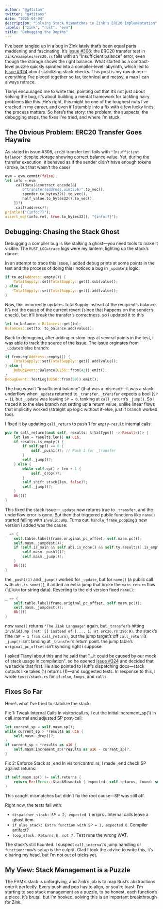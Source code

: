 ```yaml
---
author: "@g4titan"
twitter: "g4titanx"
date: "2025-04-04"
description: "Solving Stack Mismatches in Zink's ERC20 Implementation"
labels: ["zink", "rust", "evm"]
title: "Debugging the Depths"
---
```


I’ve been tangled up in a bug in Zink lately that’s been equal parts maddening and fascinating. It’s [Issue #306](https://github.com/zink-lang/zink/issues/306): the ERC20 transfer test in `zink/examples/erc20.rs` fails with an "Insufficient balance" error, even though the storage shows the right balance. What started as a contract-level puzzle quickly spiraled into a compiler-level labyrinth, which led to [Issue #324](https://github.com/zink-lang/zink/issues/324) about stabilizing stack checks. This post is my raw dump—everything I’ve pieced together so far, technical and messy, a map I can always retrace.

Tianyi encouraged me to write this, pointing out that it’s not just about solving the bug, it’s about building a mental framework for tackling hairy problems like this. He’s right, this might be one of the toughest nuts I’ve cracked in my career, and even if I stumble into a fix with a few lucky lines, the process matters. So here’s the story: the problem, the suspects, the debugging steps, the fixes I’ve tried, and where I’m stuck.

## The Obvious Problem: ERC20 Transfer Goes Haywire

As stated in issue #306, `erc20` transfer test fails with `"Insufficient balance"` despite storage showing correct balance value. Yet, during the transfer execution, it behaved as if the sender didn’t have enough tokens (broke, but that wasn't the case)

```rust
evm = evm.commit(false);
let info = evm
    .calldata(&contract.encode(&[
        b"transfer(address,uint256)".to_vec(),
        spender.to_bytes32().to_vec(),
        half_value.to_bytes32().to_vec(),
    ])?)
    .call(address)?;
println!("{info:?}");
assert_eq!(info.ret, true.to_bytes32(), "{info:?}");
```

## Debugging: Chasing the Stack Ghost

Debugging a compiler bug is like stalking a ghost—you need tools to make it visible. The `RUST_LOG=trace` logs were my lantern, lighting up the stack’s dance.

In an attempt to trace this issue, i added debug prints at some points in the test and the process of doing this i noticed a bug in `_update`'s logic:
```rust
if to.eq(Address::empty()) {
    TotalSupply::set(TotalSupply::get().sub(value));
} else {
    TotalSupply::set(TotalSupply::get().add(value));
}
```
Now, this incorrectly updates TotalSupply instead of the recipient’s balance. It’s not the cause of the current revert (since that happens on the sender’s check), but it’ll break the transfer’s correctness. so i updated it to this
```rust
let to_balance = Balances::get(to);
Balances::set(to, to_balance.add(value));
```

Back to debugging, after adding custom logs at several points in the test, i was able to track the source of the issue. The issue orginates from` _update`’s else branch:
```rust
if from.eq(Address::empty()) {
    TotalSupply::set(TotalSupply::get().add(value));
} else {
    DebugEvent::Balance(U256::from(42)).emit();
}
DebugEvent::TestLog(U256::from(99)).emit();
```

The bug wasn’t “insufficient balance” (that was a misread)—it was a stack underflow when `_update` returned to `_transfer`. `_transfer` expects a bool (`SP = 1`), but `_update` was leaving `SP = 0`, tanking at `call_retur`n’s `_jump()`. So i traced it to the else branch not setting up a return value, unlike linear flows that implicitly worked (straight up logic without if-else, just if branch worked too).

I fixed it by updating `call_return` to push 1 for `empty-result` internal calls:
```rust
pub fn call_return(&mut self, results: &[ValType]) -> Result<()> {
    let len = results.len() as u16;
    if results.is_empty() {
        if self.sp() == 0 {
            self._push1()?; // Push 1 for _transfer
        }
        self._jump()?;
    } else {
        while self.sp() > len + 1 {
            self._drop()?;
        }
        self.shift_stack(len, false)?;
        self._jump()?;
    }
    Ok(())
}
```

This fixed the stack issue—`_update` now returns true to `_transfer`, and the underflow error is gone. But then that triggered public functions like `name()` started failing with `InvalidJump`. Turns out, `handle_frame_popping`’s new version i added was the cause:
```rust
_ => {
    self.table.label(frame.original_pc_offset, self.masm.pc());
    self.masm._jumpdest()?;
    if !self.is_main && self.abi.is_none() && self.ty.results().is_empty() && self.masm.sp() == 0 {
        self.masm._push1()?;
        self.masm._jump()?;
    }
    Ok(())
}
```

the `_push1(1)` and `_jump()` worked for `_update`, but for `name()` (a public call with `abi.is_some()`), it added an extra jump that broke the `main_return` flow (`RETURN` for string data). Reverting to the old version fixed `name()`:
```rust
_ => {
    self.table.label(frame.original_pc_offset, self.masm.pc());
    self.masm._jumpdest()?;
    Ok(())
}
```
now `name()` returns `"The Zink Language"` again, but `_transfer`’s hitting `InvalidJump (ret: [] instead of [..., 1] at erc20.rs:295:9)`. the stack’s fine `(SP = 1 from call_return)`, but the jump target’s off `call_return`’s `_jump()` isn’t landing at `_transfer`’s return point. the jump table’s `original_pc_offset` isn’t syncing right i suppose

I asked Tianyi about this and he said that "...it could be caused by our mock of stack usage in compilation". so he opened [Issue #324](https://github.com/zink-lang/zink/issues/324) and decided that we tackle that first. He also pointed to Huff’s dispatching docs—stack outputs like takes (1) returns (1)—and suggested tests. In response to this, I wrote `tests/stack.rs` for `if-else`, `loops`, and `calls`.

## Fixes So Far

Here’s what I’ve tried to stabilize the stack:

Fix 1: Tweak Internal Calls
In visitor/call.rs, I cut the initial increment_sp(1) in call_internal and adjusted SP post-call:
```rust
let current_sp = self.masm.sp();
while current_sp > *results as u16 {
    self.masm._drop()?;
}
if current_sp < *results as u16 {
    self.masm.increment_sp(*results as u16 - current_sp)?;
}
```

Fix 2: Enforce Stack at _end
In visitor/control.rs, I made _end check SP against returns:

```rust
if self.masm.sp() != self.returns {
    return Err(Error::StackMismatch { expected: self.returns, found: self.masm.sp() });
}
```
This caught mismatches but didn’t fix the root cause—SP was still off.

Right now, the tests fail with:

- `dispatcher_stack: SP = 2, expected 1` errprs . Internal calls leave a ghost item.
- `if_else_stack: Extra function with SP = 1, expected 0`. Compiler artifact?
- `loop_stack: Returns 8, not 7.` Test runs the wrong WAT.

The stack’s still haunted. I suspect `call_internal`’s jump handling or `function::new`’s setup is the culprit. 
Glad I took the advice to write this, it’s clearing my head, but I’m not out of tricks yet.

## My View: Stack Management is a Puzzle
The EVM’s stack is unforgiving, and Zink’s job is to map Rust’s abstractions onto it perfectly. Every push and pop has to align, or you’re toast. I’m starting to see stack management as a puzzle, to be honest, each function’s a piece. It’s brutal, but I’m hooked, solving this is an important breakthrough for Zink.
